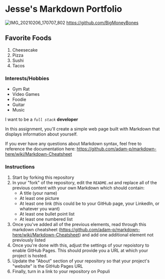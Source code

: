 # Jesse's Markdown Portfolio
![IMG_20210206_170707_802](https://user-images.githubusercontent.com/87784559/150880267-ac195e63-e049-44f3-94c9-e05ef9e1825a.jpg)
https://github.com/BigMoneyBones

## Favorite Foods
1. Cheesecake
2. Pizza
3. Sushi
4. Tacos

### Interests/Hobbies
* Gym Rat
* Video Games
* Foodie
* Guitar
* Music

I want to be a _`full stack`_ __developer__

In this assignment, you'll create a simple web page built with Markdown that displays information about yourself.

If you ever have any questions about Markdown syntax, feel free to reference the documentation here: https://github.com/adam-p/markdown-here/wiki/Markdown-Cheatsheet

### Instructions

1. Start by forking this repository
1. In your "fork" of the repository, edit the `README.md` and replace all of the previous content with your own Markdown which should contain:
    * A title (your name)
    * At least one picture
    * At least one link (this could be to your GitHub page, your LinkedIn, or whatever you want)
    * At least one bullet point list
    * At least one numbered list
1. Once you've added all of the previous elements, read through this markdown cheatsheet (https://github.com/adam-p/markdown-here/wiki/Markdown-Cheatsheet) and add one additional element not previously listed
1. Once you're done with this, adjust the settings of your repoistory to enable GitHub Pages. This should provide you a URL at which your project is hosted.
2. Update the "About" section of your repository so that your project's "website" is the GitHub Pages URL
3. Finally, turn in a link to your repository on Populi

